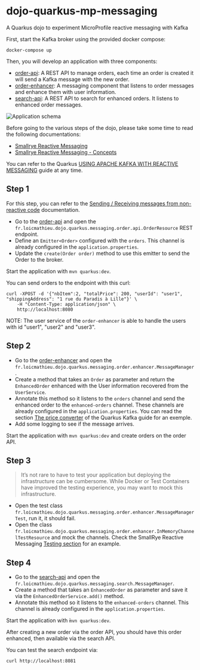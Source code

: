 # dojo-quarkus-mp-messaging
A Quarkus dojo to experiment MicroProfile reactive messaging with Kafka

First, start the Kafka broker using the provided docker compose: 

```
docker-compose up
```

Then, you will develop an application with three components:

- [order-api](order-api): A REST API to manage orders, each time an order is created it will send a Kafka message with the new order.
- [order-enhancer](order-enhancer): A messaging component that listens to order messages and enhance them with user information.
- [search-api](search-api): A REST API to search for enhanced orders. It listens to enhanced order messages.

![Application schema](dojo-quarkus-messaging.png)

Before going to the various steps of the dojo, please take some time to read the following documentations:

- [Smallrye Reactive Messaging](https://smallrye.io/smallrye-reactive-messaging/smallrye-reactive-messaging/2.7/index.html)
- [Smallrye Reactive Messaging - Concepts](https://smallrye.io/smallrye-reactive-messaging/smallrye-reactive-messaging/2.7/concepts.html)

You can refer to the Quarkus [USING APACHE KAFKA WITH REACTIVE MESSAGING](https://quarkus.io/guides/kafka) guide at any time.

## Step 1

For this step, you can refer to the [Sending / Receiving messages from non-reactive code](https://smallrye.io/smallrye-reactive-messaging/smallrye-reactive-messaging/2.7/emitter/emitter.html) documentation.

- Go to the [order-api](order-api) and open the `fr.loicmathieu.dojo.quarkus.messaging.order.api.OrderResource` REST endpoint.
- Define an `Emitter<Order>` configured with the `orders`. This channel is already configured in the `application.properties`.
- Update the `create(Order order)` method to use this emitter to send the Order to the broker.

Start the application with `mvn quarkus:dev`.

You can send orders to the endpoint with this curl: 

```
curl -XPOST -d '{"nbItem":2, "totalPrice": 200, "userId": "user1", "shippingAddress": "1 rue du Paradis à Lille"}' \
    -H "Content-Type: application/json" \
    http://localhost:8080
```

NOTE: The user service of the `order-enhancer` is able to handle the users with id  "user1", "user2" and "user3".

## Step 2

- Go to the [order-enhancer](order-enhancer) and open the `fr.loicmathieu.dojo.quarkus.messaging.order.enhancer.MessageManager`.
- Create a method that takes an `Order` as parameter and return the `EnhancedOrder` enhanced with the User information recovered from the `UserService`.
- Annotate this method so it listens to the `orders` channel and send the enhanced order to the `enhanced-orders` channel. 
These channels are already configured in the `application.properties`.
You can read the section [The price converter](https://quarkus.io/guides/kafka#the-price-converter) of the Quarkus Kafka guide for an exemple.
- Add some logging to see if the message arrives.

Start the application with `mvn quarkus:dev` and create orders on the order API.

## Step 3

> It’s not rare to have to test your application but deploying the infrastructure can be cumbersome. While Docker or Test Containers have improved the testing experience, you may want to mock this infrastructure.

 - Open the test class `fr.loicmathieu.dojo.quarkus.messaging.order.enhancer.MessageManagerTest`, run it, it should fail.
 - Open the class `fr.loicmathieu.dojo.quarkus.messaging.order.enhancer.InMemoryChannelTestResource` and mock the channels.
Check the SmallRye Reactive Messaging [Testing section](https://smallrye.io/smallrye-reactive-messaging/smallrye-reactive-messaging/2.7/testing/testing.html) for an example.

## Step 4

- Go to the [search-api](search-api) and open the `fr.loicmathieu.dojo.quarkus.messaging.search.MessageManager`.
- Create a method that takes an `EnhancedOrder` as parameter and save it via the `EnhancedOrderService.add()` method.
- Annotate this method so it listens to the `enhanced-orders` channel. This channel is already configured in the `application.properties`.

Start the application with ̀`mvn quarkus:dev`.

After creating a new order via the order API, you should have this order enhanced, then available via the search API.

You can test the search endpoint via:

```
curl http://localhost:8081
```